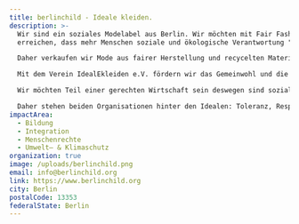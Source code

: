 ```yaml
---
title: berlinchild - Ideale kleiden.
description: >-
  Wir sind ein soziales Modelabel aus Berlin. Wir möchten mit Fair Fashion Mode
  erreichen, dass mehr Menschen soziale und ökologische Verantwortung "tragen". 

  Daher verkaufen wir Mode aus fairer Herstellung und recycelten Materialien, die zu sozialen Projekten in unserer Stadt verhelfen. 

  Mit dem Verein IdealEkleiden e.V. fördern wir das Gemeinwohl und die kulturelle Vielfalt in unserer Stadt. 

  Wir möchten Teil einer gerechten Wirtschaft sein deswegen sind soziale und ökologische Werte für uns von höchster Priorität. 

  Daher stehen beiden Organisationen hinter den Idealen: Toleranz, Respekt und Liebe.
impactArea:
  - Bildung
  - Integration
  - Menschenrechte
  - Umwelt– & Klimaschutz
organization: true
image: /uploads/berlinchild.png
email: info@berlinchild.org
link: https://www.berlinchild.org
city: Berlin
postalCode: 13353
federalState: Berlin
---
```

